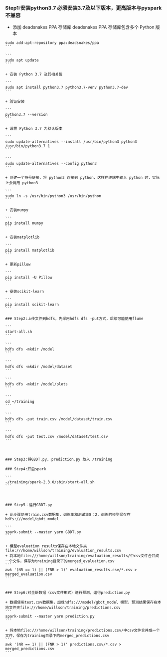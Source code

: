 ### Step1:安装python3.7 必须安装3.7及以下版本，更高版本与pyspark不兼容

+ 添加 deadsnakes PPA 存储库 deadsnakes PPA 存储库包含多个 Python 版本

````
sudo add-apt-repository ppa:deadsnakes/ppa
```

```
sudo apt update
```

+ 安装 Python 3.7 及其相关包

```
sudo apt install python3.7 python3.7-venv python3.7-dev
```

+ 验证安装

```
python3.7 --version
```

+ 设置 Python 3.7 为默认版本

```
sudo update-alternatives --install /usr/bin/python3 python3 /usr/bin/python3.7 1
```

```
sudo update-alternatives --config python3
```

+ 创建一个符号链接，将 python3 连接到 python，这样在终端中输入 python 时，实际上会调用 python3

```
sudo ln -s /usr/bin/python3 /usr/bin/python
```

+ 安装numpy

```
pip install numpy
```

+ 安装matplotlib

```
pip install matplotlib
```

+ 更新pillow

```
pip install -U Pillow
```

+ 安装scikit-learn

```
pip install scikit-learn
```

### Step2:上传文件到hdfs，先采用hdfs dfs -put方式，后续可能使用flume

```
start-all.sh
```

```
hdfs dfs -mkdir /model
```

```
hdfs dfs -mkdir /model/dataset
```

```
hdfs dfs -mkdir /model/plots 
```

```
cd ~/training
```

```
hdfs dfs -put train.csv /model/dataset/train.csv
```

```
hdfs dfs -put test.csv /model/dataset/test.csv
```



### Step3:将GBDT.py, prediction.py 放入 /training

### Step4:开启spark

```
~/training/spark-2.3.0/sbin/start-all.sh
```



### Step5：运行GBDT.py

+ 此步骤使用train.csv数据集，训练集和测试集8：2，训练的模型保存在hdfs:///model/gbdt_model

```
spark-submit --master yarn GBDT.py
```

+ 模型evaluation results保存在本地文件夹file:///home/willson/training/evaluation_results.csv
+ 将本地file:///home/willson/training/evaluation_results/中csv文件合并成一个文件，保存为training目录下的merged_evaluation.csv
```
awk '(NR == 1) || (FNR > 1)' evaluation_results.csv/*.csv > merged_evaluation.csv
```


### Step6:对全新数据（csv文件形式）进行预测，运行prediction.py

+ 数据使用test.csv数据集，加载hdfs:///model/gbdt_model 模型，预测结果保存在本地文件夹file:///home/willson/training/predictions.csv
```
spark-submit --master yarn prediction.py
```

+ 将本地file:///home/willson/training/predictions.csv/中csv文件合并成一个文件，保存为training目录下的merged_predictions.csv
```
awk '(NR == 1) || (FNR > 1)' predictions.csv/*.csv > merged_predictions.csv
```


